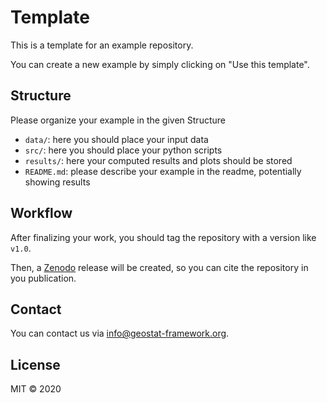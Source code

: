 # Template

This is a template for an example repository.

You can create a new example by simply clicking on "Use this template".


## Structure

Please organize your example in the given Structure
- `data/`: here you should place your input data
- `src/`: here you should place your python scripts
- `results/`: here your computed results and plots should be stored
- `README.md`: please describe your example in the readme, potentially showing results


## Workflow

After finalizing your work, you should tag the repository with a version like `v1.0`.

Then, a [Zenodo](https://zenodo.org/) release will be created, so you can cite the repository in you publication.


## Contact

You can contact us via <info@geostat-framework.org>.


## License

MIT © 2020
